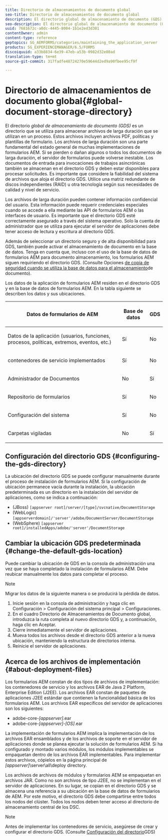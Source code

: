 ```yaml
---
title: Directorio de almacenamientos de documento global
seo-title: Directorio de almacenamientos de documento global
description: El directorio global de almacenamiento de documento (GDS) es un directorio que se utiliza para almacenar archivos de larga duración que se utilizan en un proceso.
seo-description: El directorio global de almacenamiento de documento (GDS) es un directorio que se utiliza para almacenar archivos de larga duración que se utilizan en un proceso.
uuid: 7681672c-a0dc-4445-8004-1b1e2ed3d301
contentOwner: admin
content-type: reference
geptopics: SG_AEMFORMS/categories/maintaining_the_application_server
products: SG_EXPERIENCEMANAGER/6.5/FORMS
discoiquuid: a33b8834-6e39-47eb-a53b-0982d32e80ad
translation-type: tm+mt
source-git-commit: 317fadfe48724270e59644d2ed9a90fbee95cf9f

---
```



# Directorio de almacenamientos de documento global{#global-document-storage-directory}

El directorio *global de almacenamiento de documento (GDS)* es un directorio que se utiliza para almacenar archivos de larga duración que se utilizan en un proceso. Estos archivos incluyen archivos PDF, políticas y plantillas de formulario. Los archivos de larga duración son una parte fundamental del estado general de muchas implementaciones de formularios AEM. Si se pierden o dañan algunos o todos los documentos de larga duración, el servidor de formularios puede volverse inestable. Los documentos de entrada para invocaciones de trabajos asincrónicas también se almacenan en el directorio GDS y deben estar disponibles para procesar solicitudes. Es importante que considere la fiabilidad del sistema de archivos que aloja el directorio GDS. Utilice una matriz redundante de discos independientes (RAID) u otra tecnología según sus necesidades de calidad y nivel de servicio.

Los archivos de larga duración pueden contener información confidencial del usuario. Esta información puede requerir credenciales especiales cuando se accede a ella mediante las API de formularios AEM o las interfaces de usuario. Es importante que el directorio GDS esté correctamente asegurado a través del sistema operativo. Solo la cuenta de administrador que se utiliza para ejecutar el servidor de aplicaciones debe tener acceso de lectura y escritura al directorio GDS.

Además de seleccionar un directorio seguro y de alta disponibilidad para GDS, también puede activar el almacenamiento de documento en la base de datos. Tenga en cuenta que, incluso con el uso de la base de datos de formularios AEM para documento almacenamiento, los formularios AEM siguen requiriendo el directorio GDS. (Consulte Opciones [de copia de seguridad cuando se utiliza la base de datos para el almacenamiento](/help/forms/using/admin-help/files-back-recover.md#backup-options-when-database-is-used-for-document-storage)de documento).

Los datos de la aplicación de formularios AEM residen en el directorio GDS y en la base de datos de formularios AEM. En la tabla siguiente se describen los datos y sus ubicaciones.

<table>
 <thead>
  <tr>
   <th><p>Datos de formularios de AEM</p></th>
   <th><p>Base de datos</p></th>
   <th><p>GDS</p></th>
  </tr>
 </thead>
 <tbody>
  <tr>
   <td><p>Datos de la aplicación (usuarios, funciones, procesos, políticas, extremos, eventos, etc.)</p></td>
   <td><p>Sí</p></td>
   <td><p>No</p></td>
  </tr>
  <tr>
   <td><p>contenedores de servicio implementados</p></td>
   <td><p>Sí</p></td>
   <td><p>No</p></td>
  </tr>
  <tr>
   <td><p>Administrador de Documentos </p></td>
   <td><p>No</p></td>
   <td><p>Sí</p></td>
  </tr>
  <tr>
   <td><p>Repositorio de formularios</p></td>
   <td><p>Sí</p></td>
   <td><p>No</p></td>
  </tr>
  <tr>
   <td><p>Configuración del sistema</p></td>
   <td><p>Sí</p></td>
   <td><p>No</p></td>
  </tr>
  <tr>
   <td><p>Carpetas vigiladas</p></td>
   <td><p>No</p></td>
   <td><p>Sí</p></td>
  </tr>
 </tbody>
</table>

## Configuración del directorio GDS {#configuring-the-gds-directory}

La ubicación del directorio GDS se puede configurar manualmente durante el proceso de instalación de formularios AEM. Si la configuración de ubicación permanece vacía durante la instalación, la ubicación predeterminada es un directorio en la instalación del servidor de aplicaciones, como se indica a continuación:

* (JBoss) `[appserver root]/server/[type]/svcnative/DocumentStorage`
* (WebLogic) `[appserverdomain]/'server'/adobe/DocumentServer/DocumentStorage`
* (WebSphere) `[appserver root]/installedApps/adobe/'server'/DocumentStorage`

## Cambiar la ubicación GDS predeterminada {#change-the-default-gds-location}

Puede cambiar la ubicación de GDS en la consola de administración una vez que se haya completado la instalación de formularios AEM. Debe reubicar manualmente los datos para completar el proceso.

>[!NOTE]
>
>Migrar los datos de la siguiente manera o se producirá la pérdida de datos.

1. Inicie sesión en la consola de administración y haga clic en Configuración > Configuración del sistema principal > Configuraciones.
1. En el cuadro Directorio de Almacenamientos de Documento global, introduzca la ruta completa al nuevo directorio GDS y, a continuación, haga clic en Aceptar.
1. Cierre inmediatamente el servidor de aplicaciones.
1. Mueva todos los archivos desde el directorio GDS anterior a la nueva ubicación, manteniendo la estructura de directorios interna.
1. Reinicie el servidor de aplicaciones.

## Acerca de los archivos de implementación {#about-deployment-files}

Los formularios AEM constan de dos tipos de archivos de implementación: los contenedores de servicio y los archivos EAR de Java 2 Platform, Enterprise Edition (J2EE). Los archivos EAR constan de paquetes de aplicaciones J2EE estándar que contienen la funcionalidad básica de los formularios AEM. Los archivos EAR específicos del servidor de aplicaciones son los siguientes:

* adobe-core-*[appserver]*.ear
* adobe-core-*[appserver]*-*[OS]*.ear

La implementación de formularios AEM implica la implementación de los archivos EAR ensamblados y de los archivos de soporte en el servidor de aplicaciones donde se planea ejecutar la solución de formularios AEM. Si ha configurado y montado varios módulos, los módulos implementables se empaquetan dentro de los archivos EAR implementables. Para implementar estos archivos, cópielos en la página principal de *[appserver]*\server\all\deploy directory.

Los archivos de archivos de módulos y formularios AEM se empaquetan en archivos JAR. Como no son archivos de tipo J2EE, no se implementan en el servidor de aplicaciones. En su lugar, se copian en el directorio GDS y se almacena una referencia a su ubicación en la base de datos de formularios de AEM. Por este motivo, el directorio GDS debe compartirse entre todos los nodos del clúster. Todos los nodos deben tener acceso al directorio de almacenamiento central de los DSC.

>[!NOTE]
>
>Antes de implementar los contenedores de servicio, asegúrese de crear y configurar el directorio GDS. (Consulte [Configuración del directorio](global-document-storage-directory.md#configuring-the-gds-directory)GDS)

